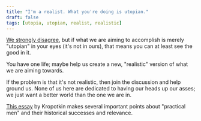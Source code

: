 ```yaml
---
title: "I'm a realist. What you're doing is utopian."
draft: false
tags: [utopia, utopian, realist, realistic]
---
```


[We strongly disagree](https://www.marxists.org/archive/marx/works/1880/soc-utop/ch02.htm), but if what we are aiming to accomplish is merely "utopian" in your eyes (it's not in ours), that means you can at least see the good in it.  
  
You have one life; maybe help us create a new, "realistic" version of what we are aiming towards.  
  
If the problem is that it's not realistic, then join the discussion and help ground us. None of us here are dedicated to having our heads up our asses; we just want a better world than the one we are in.  
  
[This essay](https://theanarchistlibrary.org/library/petr-kropotkin-are-we-good-enough) by Kropotkin makes several important points about "practical men" and their historical successes and relevance.


